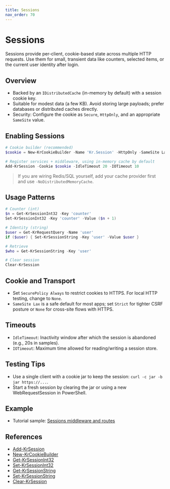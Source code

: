 ```yaml
---
title: Sessions
nav_order: 70
---
```


# Sessions

Sessions provide per-client, cookie-based state across multiple HTTP requests.
Use them for small, transient data like counters, selected items,
or the current user identity after login.

## Overview

- Backed by an `IDistributedCache` (in-memory by default) with a session cookie key.
- Suitable for modest data (a few KB). Avoid storing large payloads; prefer databases or distributed caches directly.
- Security: Configure the cookie as `Secure`, `HttpOnly`, and an appropriate `SameSite` value.

## Enabling Sessions

```powershell
# Cookie builder (recommended)
$cookie = New-KrCookieBuilder -Name 'Kr.Session' -HttpOnly -SameSite Lax -SecurePolicy Always

# Register services + middleware, using in-memory cache by default
Add-KrSession -Cookie $cookie -IdleTimeout 20 -IOTimeout 10
```

> If you are wiring Redis/SQL yourself, add your cache provider first and use `-NoDistributedMemoryCache`.

## Usage Patterns

```powershell
# Counter (int)
$n = Get-KrSessionInt32 -Key 'counter'
Set-KrSessionInt32 -Key 'counter' -Value ($n + 1)

# Identity (string)
$user = Get-KrRequestQuery -Name 'user'
if ($user) { Set-KrSessionString -Key 'user' -Value $user }

# Retrieve
$who = Get-KrSessionString -Key 'user'

# Clear session
Clear-KrSession
```

## Cookie and Transport

- Set `SecurePolicy Always` to restrict cookies to HTTPS. For local HTTP testing, change to `None`.
- `SameSite Lax` is a safe default for most apps; set `Strict` for tighter CSRF posture or `None` for cross-site flows with HTTPS.

## Timeouts

- `IdleTimeout`: Inactivity window after which the session is abandoned (e.g., 20s in samples).
- `IOTimeout`: Maximum time allowed for reading/writing a session store.

## Testing Tips

- Use a single client with a cookie jar to keep the session: `curl -c jar -b jar https://...`.
- Start a fresh session by clearing the jar or using a new WebRequestSession in PowerShell.

## Example

- Tutorial sample: [Sessions middleware and routes](/pwsh/tutorial/10.middleware/5.Sessions)

## References

- [Add-KrSession](/pwsh/cmdlets/Add-KrSession)
- [New-KrCookieBuilder](/pwsh/cmdlets/New-KrCookieBuilder)
- [Get-KrSessionInt32](/pwsh/cmdlets/Get-KrSessionInt32)
- [Set-KrSessionInt32](/pwsh/cmdlets/Set-KrSessionInt32)
- [Get-KrSessionString](/pwsh/cmdlets/Get-KrSessionString)
- [Set-KrSessionString](/pwsh/cmdlets/Set-KrSessionString)
- [Clear-KrSession](/pwsh/cmdlets/Clear-KrSession)
